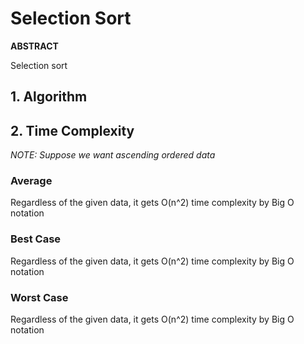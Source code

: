 # Selection Sort   

**ABSTRACT**

Selection sort   

## 1. Algorithm   


## 2. Time Complexity   
_NOTE: Suppose we want ascending ordered data_

### Average
Regardless of the given data, it gets O(n^2) time complexity by Big O notation

### Best Case
Regardless of the given data, it gets O(n^2) time complexity by Big O notation  

### Worst Case    
Regardless of the given data, it gets O(n^2) time complexity by Big O notation     

